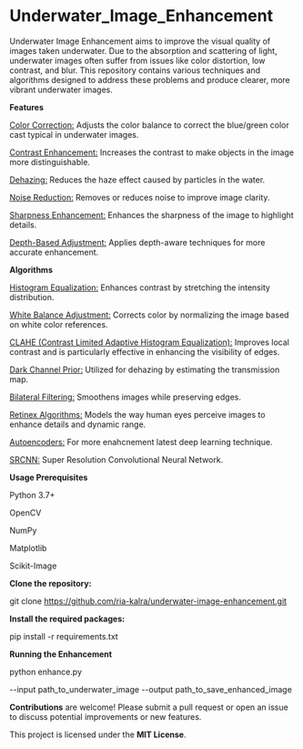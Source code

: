 # Underwater_Image_Enhancement

Underwater Image Enhancement aims to improve the visual quality of images taken underwater. Due to the absorption and scattering of light, underwater images often suffer from issues like color distortion, low contrast, and blur. This repository contains various techniques and algorithms designed to address these problems and produce clearer, more vibrant underwater images.

<b>Features</b>

<u>Color Correction:</u> Adjusts the color balance to correct the blue/green color cast typical in underwater images.

<u>Contrast Enhancement:</u> Increases the contrast to make objects in the image more distinguishable.

<u>Dehazing:</u> Reduces the haze effect caused by particles in the water.

<u>Noise Reduction:</u> Removes or reduces noise to improve image clarity.

<u>Sharpness Enhancement:</u> Enhances the sharpness of the image to highlight details.

<u>Depth-Based Adjustment:</u> Applies depth-aware techniques for more accurate enhancement.


<b>Algorithms</b> 

<u>Histogram Equalization:</u> Enhances contrast by stretching the intensity distribution.

<u>White Balance Adjustment:</u> Corrects color by normalizing the image based on white color references.

<u>CLAHE (Contrast Limited Adaptive Histogram Equalization):</u> Improves local contrast and is particularly effective in enhancing the visibility of edges.

<u>Dark Channel Prior:</u> Utilized for dehazing by estimating the transmission map.

<u>Bilateral Filtering:</u> Smoothens images while preserving edges.

<u>Retinex Algorithms:</u> Models the way human eyes perceive images to enhance details and dynamic range.

<u>Autoencoders:</u> For more enahcnement latest deep learning technique.

<u>SRCNN:</u> Super Resolution Convolutional Neural Network.


<b>Usage
Prerequisites</b>

Python 3.7+

OpenCV

NumPy

Matplotlib

Scikit-Image




<b>Clone the repository:</b>

git clone https://github.com/ria-kalra/underwater-image-enhancement.git


<b>Install the required packages:</b>

pip install -r requirements.txt

<b>Running the Enhancement</b>

python enhance.py 

--input path_to_underwater_image 
--output path_to_save_enhanced_image


<b>Contributions</b> are welcome! Please submit a pull request or open an issue to discuss potential improvements or new features.


This project is licensed under the <b>MIT License</b>.

